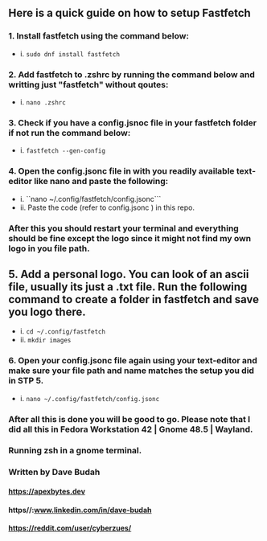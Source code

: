 ## Here is a quick guide on how to setup Fastfetch

### 1. Install fastfetch using the command below:
   - i. ```sudo dnf install fastfetch```

### 2. Add fastfetch to .zshrc by running the command below and writting just "fastfetch" without qoutes:
   - i. ```nano .zshrc```

### 3. Check if you have a config.jsnoc file in your fastfetch folder if not run the command below:
   - i. ```fastfetch --gen-config```

### 4. Open the config.jsonc file in with you readily available text-editor like nano and paste the following:
   - i. ``nano ~/.config/fastfetch/config.jsonc```
   - ii. Paste the code (refer to config.jsonc ) in this repo.

### After this you should restart your terminal and everything should be fine except the logo since it might not find my own logo in you file path.

## 5. Add a personal logo. You can look of an ascii file, usually its just a .txt file. Run the following command to create a folder in fastfetch and save you logo there.
  - i. ```cd ~/.config/fastfetch```  
  - ii. ```mkdir images```

### 6. Open your config.jsonc file again using your text-editor and make sure your file path and name matches the setup you did in STP 5.
   - i. ```nano ~/.config/fastfetch/config.jsonc```


### After all this is done  you will be good to go. Please note that I did all this in Fedora Workstation 42  | Gnome 48.5 | Wayland.
### Running zsh in a gnome terminal. 

### Written by Dave Budah
#### https://apexbytes.dev
#### https//:www.linkedin.com/in/dave-budah
#### https://reddit.com/user/cyberzues/